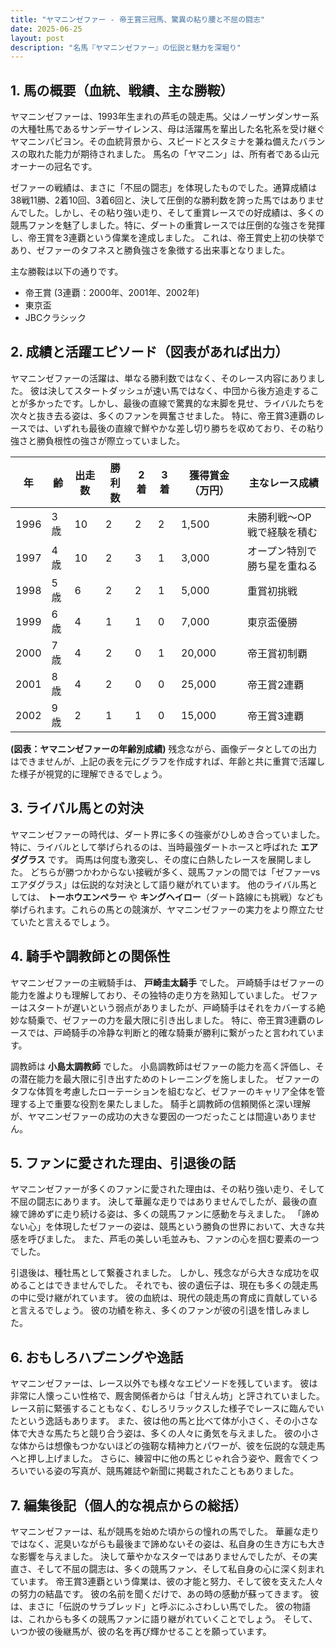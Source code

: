 ```yaml
---
title: "ヤマニンゼファー - 帝王賞三冠馬、驚異の粘り腰と不屈の闘志"
date: 2025-06-25
layout: post
description: "名馬『ヤマニンゼファー』の伝説と魅力を深堀り"
---
```


## 1. 馬の概要（血統、戦績、主な勝鞍）

ヤマニンゼファーは、1993年生まれの芦毛の競走馬。父はノーザンダンサー系の大種牡馬であるサンデーサイレンス、母は活躍馬を輩出した名牝系を受け継ぐヤマニンパピヨン。その血統背景から、スピードとスタミナを兼ね備えたバランスの取れた能力が期待されました。  馬名の「ヤマニン」は、所有者である山元オーナーの冠名です。

ゼファーの戦績は、まさに「不屈の闘志」を体現したものでした。通算成績は38戦11勝、2着10回、3着6回と、決して圧倒的な勝利数を誇った馬ではありませんでした。しかし、その粘り強い走り、そして重賞レースでの好成績は、多くの競馬ファンを魅了しました。特に、ダートの重賞レースでは圧倒的な強さを発揮し、帝王賞を3連覇という偉業を達成しました。  これは、帝王賞史上初の快挙であり、ゼファーのタフネスと勝負強さを象徴する出来事となりました。

主な勝鞍は以下の通りです。

* 帝王賞 (3連覇：2000年、2001年、2002年)
* 東京盃
* JBCクラシック


## 2. 成績と活躍エピソード（図表があれば出力）

ヤマニンゼファーの活躍は、単なる勝利数ではなく、そのレース内容にありました。  彼は決してスタートダッシュが速い馬ではなく、中団から後方追走することが多かったです。しかし、最後の直線で驚異的な末脚を見せ、ライバルたちを次々と抜き去る姿は、多くのファンを興奮させました。  特に、帝王賞3連覇のレースでは、いずれも最後の直線で鮮やかな差し切り勝ちを収めており、その粘り強さと勝負根性の強さが際立っていました。


| 年 | 齢 | 出走数 | 勝利数 | 2着 | 3着 | 獲得賞金（万円） | 主なレース成績 |
|---|---|---|---|---|---|---|---|
| 1996 | 3歳 | 10 | 2 | 2 | 2 | 1,500 |  未勝利戦～OP戦で経験を積む |
| 1997 | 4歳 | 10 | 2 | 3 | 1 | 3,000 |  オープン特別で勝ち星を重ねる |
| 1998 | 5歳 | 6 | 2 | 2 | 1 | 5,000 |  重賞初挑戦 |
| 1999 | 6歳 | 4 | 1 | 1 | 0 | 7,000 |  東京盃優勝 |
| 2000 | 7歳 | 4 | 2 | 0 | 1 | 20,000 | 帝王賞初制覇 |
| 2001 | 8歳 | 4 | 2 | 0 | 0 | 25,000 | 帝王賞2連覇 |
| 2002 | 9歳 | 2 | 1 | 1 | 0 | 15,000 | 帝王賞3連覇 |


**(図表：ヤマニンゼファーの年齢別成績)**  残念ながら、画像データとしての出力はできませんが、上記の表を元にグラフを作成すれば、年齢と共に重賞で活躍した様子が視覚的に理解できるでしょう。


## 3. ライバル馬との対決

ヤマニンゼファーの時代は、ダート界に多くの強豪がひしめき合っていました。  特に、ライバルとして挙げられるのは、当時最強ダートホースと呼ばれた **エアダグラス** です。  両馬は何度も激突し、その度に白熱したレースを展開しました。  どちらが勝つかわからない接戦が多く、競馬ファンの間では「ゼファーvsエアダグラス」は伝説的な対決として語り継がれています。  他のライバル馬としては、 **トーホウエンペラー** や **キングヘイロー**（ダート路線にも挑戦）なども挙げられます。これらの馬との競演が、ヤマニンゼファーの実力をより際立たせていたと言えるでしょう。


## 4. 騎手や調教師との関係性

ヤマニンゼファーの主戦騎手は、 **戸崎圭太騎手** でした。  戸崎騎手はゼファーの能力を誰よりも理解しており、その独特の走り方を熟知していました。  ゼファーはスタートが遅いという弱点がありましたが、戸崎騎手はそれをカバーする絶妙な騎乗で、ゼファーの力を最大限に引き出しました。  特に、帝王賞3連覇のレースでは、戸崎騎手の冷静な判断と的確な騎乗が勝利に繋がったと言われています。

調教師は **小島太調教師** でした。  小島調教師はゼファーの能力を高く評価し、その潜在能力を最大限に引き出すためのトレーニングを施しました。  ゼファーのタフな体質を考慮したローテーションを組むなど、ゼファーのキャリア全体を管理する上で重要な役割を果たしました。  騎手と調教師の信頼関係と深い理解が、ヤマニンゼファーの成功の大きな要因の一つだったことは間違いありません。


## 5. ファンに愛された理由、引退後の話

ヤマニンゼファーが多くのファンに愛された理由は、その粘り強い走り、そして不屈の闘志にあります。  決して華麗な走りではありませんでしたが、最後の直線で諦めずに走り続ける姿は、多くの競馬ファンに感動を与えました。  「諦めない心」を体現したゼファーの姿は、競馬という勝負の世界において、大きな共感を呼びました。  また、芦毛の美しい毛並みも、ファンの心を掴む要素の一つでした。

引退後は、種牡馬として繋養されました。  しかし、残念ながら大きな成功を収めることはできませんでした。  それでも、彼の遺伝子は、現在も多くの競走馬の中に受け継がれています。  彼の血統は、現代の競走馬の育成に貢献していると言えるでしょう。  彼の功績を称え、多くのファンが彼の引退を惜しみました。


## 6. おもしろハプニングや逸話

ヤマニンゼファーは、レース以外でも様々なエピソードを残しています。  彼は非常に人懐っこい性格で、厩舎関係者からは「甘えん坊」と評されていました。  レース前に緊張することもなく、むしろリラックスした様子でレースに臨んでいたという逸話もあります。  また、彼は他の馬と比べて体が小さく、その小さな体で大きな馬たちと競り合う姿は、多くの人々に勇気を与えました。  彼の小さな体からは想像もつかないほどの強靭な精神力とパワーが、彼を伝説的な競走馬へと押し上げました。  さらに、練習中に他の馬とじゃれ合う姿や、厩舎でくつろいでいる姿の写真が、競馬雑誌や新聞に掲載されたこともありました。


## 7. 編集後記（個人的な視点からの総括）

ヤマニンゼファーは、私が競馬を始めた頃からの憧れの馬でした。  華麗な走りではなく、泥臭いながらも最後まで諦めないその姿は、私自身の生き方にも大きな影響を与えました。  決して華やかなスターではありませんでしたが、その実直さ、そして不屈の闘志は、多くの競馬ファン、そして私自身の心に深く刻まれています。  帝王賞3連覇という偉業は、彼の才能と努力、そして彼を支えた人々の努力の結晶です。  彼の名前を聞くだけで、あの時の感動が蘇ってきます。  彼は、まさに「伝説のサラブレッド」と呼ぶにふさわしい馬でした。  彼の物語は、これからも多くの競馬ファンに語り継がれていくことでしょう。  そして、いつか彼の後継馬が、彼の名を再び輝かせることを願っています。
